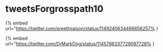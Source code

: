 # tweetsForgrosspath10

{% embed url="https://twitter.com/preethijaison/status/1149240634466656257% }

{% embed url="https://twitter.com/DrMarkOng/status/1145786337729097728% }

